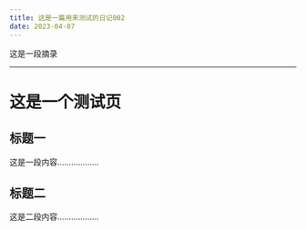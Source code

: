 ```yaml
---
title: 这是一篇用来测试的日记002
date: 2023-04-07
---
```

这是一段摘录

---

# 这是一个测试页

## 标题一

这是一段内容………………

## 标题二

这是二段内容………………
